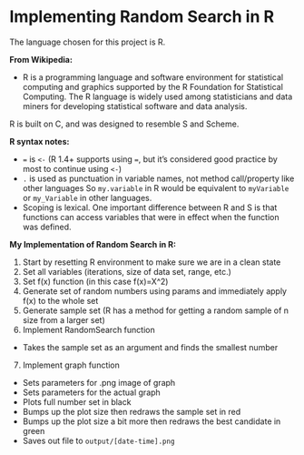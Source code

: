 # Implementing Random Search in R

The language chosen for this project is R.

**From Wikipedia:**

- R is a programming language and software environment for statistical computing and graphics supported by the R Foundation for Statistical Computing. The R language is widely used among statisticians and data miners for developing statistical software and data analysis.

R is built on C, and was designed to resemble S and Scheme.

**R syntax notes:**

- `=` is `<-` (R 1.4+ supports using `=`, but it’s considered good practice by most to continue using `<-`)
- `.` is used as punctuation in variable names, not method call/property like other languages
So `my.variable` in R would be equivalent to `myVariable` or `my_Variable` in other languages.
- Scoping is lexical. One important difference between R and S is that functions can access variables that were in effect when the function was defined.


**My Implementation of Random Search in R:**

1. Start by resetting R environment to make sure we are in a clean state
2. Set all variables (iterations, size of data set, range, etc.)
3. Set f(x) function (in this case f(x)=X^2)
4. Generate set of random numbers using params and immediately apply f(x) to the whole set
5. Generate sample set (R has a method for getting a random sample of n size from a larger set)
6. Implement RandomSearch function
  * Takes the sample set as an argument and finds the smallest number
7. Implement graph function
  * Sets parameters for .png image of graph
  * Sets parameters for the actual graph
  * Plots full number set in black
  * Bumps up the plot size then redraws the sample set in red
  * Bumps up the plot size a bit more then redraws the best candidate in green
  * Saves out file to `output/[date-time].png`
